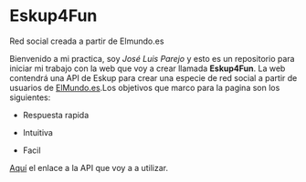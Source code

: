 Eskup4Fun
=========

Red social creada a partir de Elmundo.es

Bienvenido a mi practica, soy *José Luis Parejo* y esto es un repositorio para iniciar mi trabajo con la web que voy a crear llamada **Eskup4Fun**. La web contendrá una API de Eskup para crear una especie de red social a partir de usuarios de [ElMundo.es](www.elmundo.es).Los objetivos que marco para la pagina son los siguientes: 
* Respuesta rapida
+ Intuitiva
- Facil

[Aquí](http://eskup.elpais.com/Estaticas/ayuda/api.html) el enlace  a la API que voy a a utilizar. 
